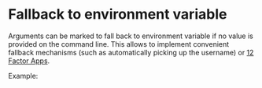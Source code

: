 # Fallback to environment variable

Arguments can be marked to fall back to environment variable if no value is provided on the command line. This allows to implement convenient fallback mechanisms (such as automatically picking up the username) or [12 Factor Apps](https://12factor.net/).

Example:

<code-block src="code_snippets/envfallback.d" lang="c++"/>
